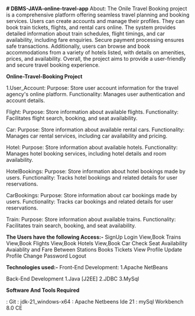 **# DBMS-JAVA-online-travel-app**
About:
The Onile Travel Booking project is a comprehensive platform offering seamless travel planning and booking services. Users can create accounts and manage their profiles. They can book train tickets, flights, and rental cars online. The system provides detailed information about train schedules, flight timings, and car availability, including fare enquiries. Secure payment processing ensures safe transactions. Additionally, users can browse and book accommodations from a variety of hotels listed, with details on amenities, prices, and availability. Overall, the project aims to provide a user-friendly and secure travel booking experience.

**Online-Travel-Booking Project**

1.User_Account:
Purpose: Store user account information for the travel agency's online platform.
Functionality: Manages user authentication and account details.

Flight:
Purpose: Store information about available flights.
Functionality: Facilitates flight search, booking, and seat availability.

Car:
Purpose: Store information about available rental cars.
Functionality: Manages car rental services, including car availability and pricing.

Hotel:
Purpose: Store information about available hotels.
Functionality: Manages hotel booking services, including hotel details and room availability.

HotelBookings:
Purpose: Store information about hotel bookings made by users.
Functionality: Tracks hotel bookings and related details for user reservations.

CarBookings:
Purpose: Store information about car bookings made by users.
Functionality: Tracks car bookings and related details for user reservations.

Train:
Purpose: Store information about available trains.
Functionality: Facilitates train search, booking, and seat availability.

**The Users have the following Access:-**
SignUp
Login
View,Book Trains
View,Book Flights
View,Book Hotels
View,Book Car
Check Seat Availability
Avaiablity and Fare Between Stations
Books Tickets
View Profile
Update Profile
Change Password
Logout

**Technologies used:-**
Front-End Development:
1.Apache NetBeans

Back-End Development
1.Java [J2EE]
2.JDBC
3.MySql

**Software And Tools Required**

: Git
: jdk-21_windows-x64 
: Apache Netbeens Ide 21
: mySql Workbench 8.0 CE

